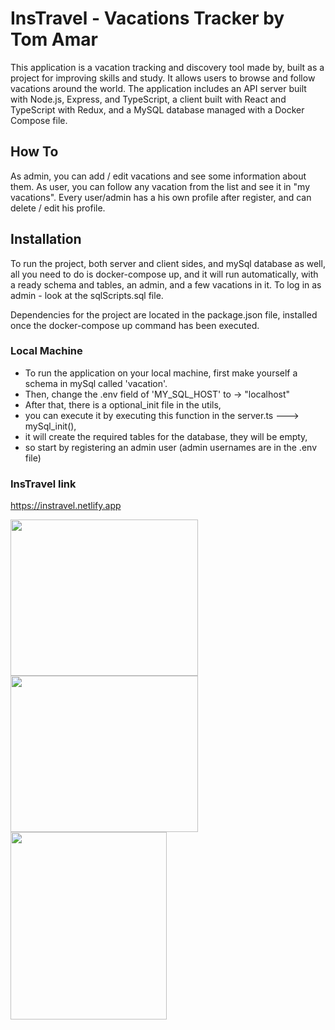 # InsTravel - Vacations Tracker by Tom Amar

This application is a vacation tracking and discovery tool made by,
built as a project for improving skills and study.
It allows users to browse and follow vacations around the world.
The application includes an API server built with Node.js, Express, and TypeScript,
a client built with React and TypeScript with Redux,
and a MySQL database managed with a Docker Compose file.

## How To

As admin, you can add / edit vacations and see some information about them.
As user, you can follow any vacation from the list and see it in "my vacations".
Every user/admin has a his own profile after register, and can delete / edit his profile.

## Installation

To run the project, both server and client sides, and mySql database as well,
all you need to do is docker-compose up, and it will run automatically,
with a ready schema and tables, an admin, and a few vacations in it.
To log in as admin - look at the sqlScripts.sql file.

Dependencies for the project are located in the package.json file,
installed once the docker-compose up command has been executed.

### Local Machine

- To run the application on your local machine, first make yourself a schema in mySql called 'vacation'.
- Then, change the .env field of 'MY_SQL_HOST' to -> "localhost"
- After that, there is a optional_init file in the utils,
- you can execute it by executing this function in the server.ts ---> mySql_init(),
- it will create the required tables for the database, they will be empty,
- so start by registering an admin user (admin usernames are in the .env file)

### InsTravel link
https://instravel.netlify.app

<div>
<img src="https://user-images.githubusercontent.com/94956589/212173337-3778b51d-b382-41cb-ba5c-ace63ca41a02.png" alt="" width="300" height="250">
<img src="https://user-images.githubusercontent.com/94956589/212175946-a3db17f5-aa76-4111-b49a-54cd4669cafb.png" alt="" width="300" height="250">
<img src="https://user-images.githubusercontent.com/94956589/212176072-dfca880b-7949-40d9-b613-6f0d45a66e05.png" alt="" width="250" height="300">
</div>
